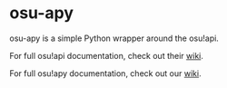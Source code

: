 osu-apy
========

osu-apy is a simple Python wrapper around the osu!api. 

For full osu!api documentation, check out their [wiki](https://github.com/peppy/osu-api/wiki).

For full osu!apy documentation, check out our [wiki](https://github.com/albinohat/osu-apy/wiki).
